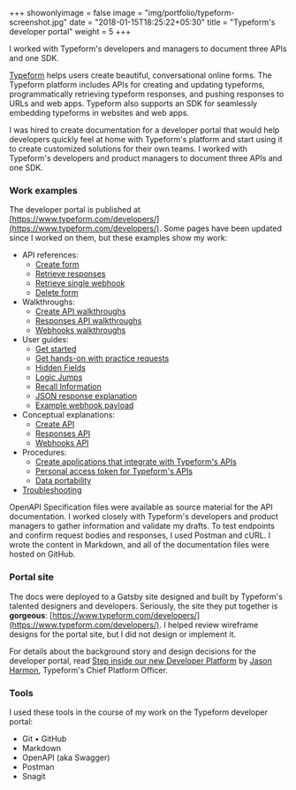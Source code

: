 +++
showonlyimage = false
image = "img/portfolio/typeform-screenshot.jpg"
date = "2018-01-15T18:25:22+05:30"
title = "Typeform's developer portal"
weight = 5
+++

I worked with Typeform's developers and managers to document three APIs and one SDK.
<!--more-->

[Typeform](https://www.typeform.com) helps users create beautiful, conversational online forms. The Typeform platform includes APIs for creating and updating typeforms, programmatically retrieving typeform responses, and pushing responses to URLs and web apps. Typeform also supports an SDK for seamlessly embedding typeforms in websites and web apps.

I was hired to create documentation for a developer portal that would help developers quickly feel at home with Typeform's platform and start using it to create customized solutions for their own teams. I worked with Typeform's developers and product managers to document three APIs and one SDK.

### Work examples

The developer portal is published at [https://www.typeform.com/developers/](https://www.typeform.com/developers/). Some pages have been updated since I worked on them, but these examples show my work:

* API references:
	* [Create form](https://www.typeform.com/developers/create/reference/create-form/)
	* [Retrieve responses](https://www.typeform.com/developers/responses/reference/retrieve-responses/)
	* [Retrieve single webhook](https://www.typeform.com/developers/webhooks/reference/retrieve-single-webhook/)
	* [Delete form](https://www.typeform.com/developers/create/reference/delete-form/)
* Walkthroughs:
	* [Create API walkthroughs](https://www.typeform.com/developers/create/walkthroughs/)
	* [Responses API walkthroughs](https://www.typeform.com/developers/responses/walkthroughs/)
	* [Webhooks walkthroughs](https://www.typeform.com/developers/webhooks/walkthroughs/)
* User guides:
	* [Get started](https://www.typeform.com/developers/get-started/)
	* [Get hands-on with practice requests](https://www.typeform.com/developers/get-started/hands-on/)
	* [Hidden Fields](https://www.typeform.com/developers/create/hidden-fields/)
	* [Logic Jumps](https://www.typeform.com/developers/create/logic-jumps/)
	* [Recall Information](https://www.typeform.com/developers/create/recall-information/)
	* [JSON response explanation](https://www.typeform.com/developers/responses/JSON-response-explanation/)
	* [Example webhook payload](https://www.typeform.com/developers/webhooks/example-payload/)
* Conceptual explanations:
	* [Create API](https://www.typeform.com/developers/create/)
	* [Responses API](https://www.typeform.com/developers/responses/)
	* [Webhooks API](https://www.typeform.com/developers/webhooks/)
* Procedures:
	* [Create applications that integrate with Typeform's APIs](https://www.typeform.com/developers/get-started/applications/)
	* [Personal access token for Typeform's APIs](https://www.typeform.com/developers/get-started/personal-access-token/)
	* [Data portability](https://www.typeform.com/developers/get-started/data-portability/)
* [Troubleshooting](https://www.typeform.com/developers/troubleshooting/)


OpenAPI Specification files were available as source material for the API documentation. I worked closely with Typeform's developers and product managers to gather information and validate my drafts. To test endpoints and confirm request bodies and responses, I used Postman and cURL. I wrote the content in Markdown, and all of the documentation files were hosted on GitHub.

### Portal site

The docs were deployed to a Gatsby site designed and built by Typeform's talented designers and developers. Seriously, the site they put together is **gorgeous**: [https://www.typeform.com/developers/](https://www.typeform.com/developers/). I helped review wireframe designs for the portal site, but I did not design or implement it.

For details about the background story and design decisions for the developer portal, read [Step inside our new Developer Platform](https://www.typeform.com/blog/inside-story/developer-platform/) by [Jason Harmon](https://www.linkedin.com/in/jasonhnaustin), Typeform's Chief Platform Officer.

### Tools

I used these tools in the course of my work on the Typeform developer portal:

* Git &#8226; GitHub
* Markdown
* OpenAPI (aka Swagger)
* Postman
* Snagit

